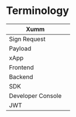 # Terminology

| Xumm              |   |
| ----------------- | - |
| Sign Request      |   |
| Payload           |   |
| xApp              |   |
| Frontend          |   |
| Backend           |   |
| SDK               |   |
| Developer Console |   |
| JWT               |   |
